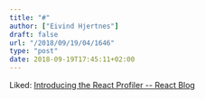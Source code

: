 ```yaml
---
title: "#"
author: ["Eivind Hjertnes"]
draft: false
url: "/2018/09/19/04/1646"
type: "post"
date: 2018-09-19T17:45:11+02:00
---
```


Liked:
[Introducing
the React Profiler -- React Blog](https://reactjs.org/blog/2018/09/10/introducing-the-react-profiler.html)
